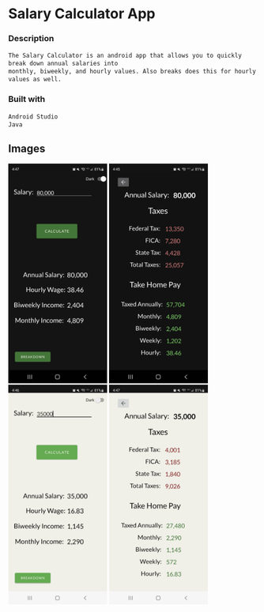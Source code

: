 # Salary Calculator App
### Description
```
The Salary Calculator is an android app that allows you to quickly break down annual salaries into 
monthly, biweekly, and hourly values. Also breaks does this for hourly values as well.
```
### Built with
```
Android Studio
Java
```
## Images
<img src="Showcase Images/Darkmode_Mainscreen.jpg" width="200">
<img src="Showcase Images/Darkmode_BDscreen.jpg" width="200">
<img src="Showcase Images/Lightmode_Mainscreen.jpg" width="200">
<img src="Showcase Images/Lightmode_BDscreen.jpg" width="200">
